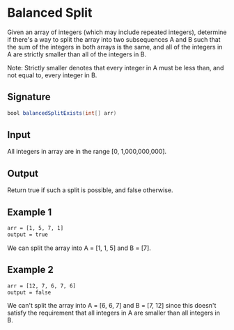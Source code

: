# Balanced Split
Given an array of integers (which may include repeated integers), determine if there's a way to split the array into two subsequences A and B such that the sum of the integers in both arrays is the same, and all of the integers in A are strictly smaller than all of the integers in B.

Note: Strictly smaller denotes that every integer in A must be less than, and not equal to, every integer in B.

## Signature
```java
bool balancedSplitExists(int[] arr)
```

## Input
All integers in array are in the range [0, 1,000,000,000].

## Output
Return true if such a split is possible, and false otherwise.

## Example 1
```sh
arr = [1, 5, 7, 1]
output = true
```
We can split the array into A = [1, 1, 5] and B = [7].
## Example 2
```sh
arr = [12, 7, 6, 7, 6]
output = false
```
We can't split the array into A = [6, 6, 7] and B = [7, 12] since this doesn't satisfy the requirement that all integers in A are smaller than all integers in B.